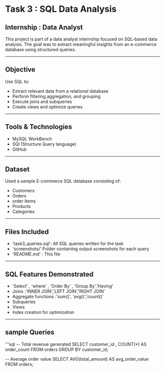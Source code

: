 # Task 3 : SQL Data Analysis 
## Internship : Data Analyst
This project is part of a data analyst internship focused on SQL-based data analysis.
The goal was to extract meaningful insights from an e-commerce database using structured queries.

---

## Objective

Use SQL to:
- Extract relevant data from a relational database
- Perform filtering,aggregation, and grouping
- Execute joins and subqueries
- Create views and optimize queries

---

## Tools & Technologies

- MySQL WorkBench
- SQl (Structure Query language)
- GitHub

---

## Dataset

Used a sample E-commerce SQL database consisting of:
- Customers
- Orders
- order Items
- Products
- Categories

---
## Files Included
- 'task3_queries.sql': All SQL queries written for the task
- 'screenshots/':Folder containing output screenshots for each query
- 'README.md' : This file

---
## SQL Features Demonstrated 
- 'Select' , 'where' , 'Order By' , 'Group By','Having'
- Joins :'INNER JOIN','LEFT JOIN','RIGHT JOIN'
- Aggregate functions :'sum()', 'avg()','count()'
- Subqueries
- Views
- Index creation for optimization
---
## sample Queries
'''sql
-- Total revenue generated 
SELECT customer_id , COUNT(*) AS order_count FROM orders GROUP BY customer_id;

-- Average order value
SELECT AVG(total_amount) AS avg_order_value FROM orders;
